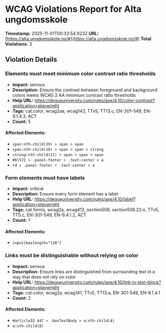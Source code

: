 # WCAG Violations Report for Alta ungdomsskole

**Timestamp:** 2025-11-01T00:33:54.923Z
**URL:** [https://alta.ungdomsskole.no/#](https://alta.ungdomsskole.no/#)
**Total Violations:** 3

## Violation Details

### Elements must meet minimum color contrast ratio thresholds

- **Impact:** serious
- **Description:** Ensure the contrast between foreground and background colors meets WCAG 2 AA minimum contrast ratio thresholds
- **Help URL:** https://dequeuniversity.com/rules/axe/4.10/color-contrast?application=playwright
- **Tags:** cat.color, wcag2aa, wcag143, TTv5, TT13.c, EN-301-549, EN-9.1.4.3, ACT
- **Count:** 5

#### Affected Elements:

- `span:nth-child(19) > span > span`
- `span:nth-child(19) > span > span > strong`
- `strong:nth-child(21) > span > span > span`
- `#bl572 > .panel-footer > .text-center > a`
- `td > .panel-footer > .text-center > a`

### Form elements must have labels

- **Impact:** critical
- **Description:** Ensure every form element has a label
- **Help URL:** https://dequeuniversity.com/rules/axe/4.10/label?application=playwright
- **Tags:** cat.forms, wcag2a, wcag412, section508, section508.22.n, TTv5, TT5.c, EN-301-549, EN-9.4.1.2, ACT
- **Count:** 1

#### Affected Elements:

- `input[maxlength="120"]`

### Links must be distinguishable without relying on color

- **Impact:** serious
- **Description:** Ensure links are distinguished from surrounding text in a way that does not rely on color
- **Help URL:** https://dequeuniversity.com/rules/axe/4.10/link-in-text-block?application=playwright
- **Tags:** cat.color, wcag2a, wcag141, TTv5, TT13.a, EN-301-549, EN-9.1.4.1
- **Count:** 2

#### Affected Elements:

- `#articleID_447 > .boxTextBody > a:nth-child(4)`
- `a:nth-child(8)`
